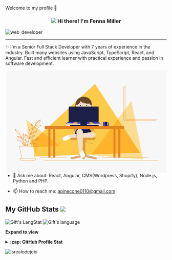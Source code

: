 
Welcome to my profile 👋
<!-- Heading -->
<h3 align="center"><img src = "https://raw.githubusercontent.com/MartinHeinz/MartinHeinz/master/wave.gif" width = 30px> Hi there! I'm Fenna Miller</h3>

<!-- Profile Views -->

<p align="left"> <img src="https://komarev.com/ghpvc/?username=Serendipity110&label=Profile%20views&color=0e75b6&style=flat" alt="web_developer" />
</p>
 <!-- About section -->

---
✨ I'm a Senior Full Stack Developer with 7 years of experience in the industry. Built many websites using JavaScript, TypeScript, React, and Angular. Fast and efficient learner with practical experience and passion in software
development.

<!-- code gif-->
<img align="right" alt="GIF" src="./code.gif" width="500" height="320" />

- 💬 Ask me about: React, Angular, CMS(Wordpress, Shopify), Node.js, Python and PHP.

- 📫 How to reach me: [apinecone0110@gmail.com](mailto:apinecone0110@gmail.com)

<!-- About section: END -->

<!-- Conecct section -->
 
  <!-- GitHub section -->

 ##  My GitHub Stats <img src = "https://i.pinimg.com/originals/65/c4/f4/65c4f452571be1261e9c623f7da488ac.gif" width = 35px> 
 
 <div>
   <img align="center" src="https://github-readme-streak-stats.herokuapp.com/?user=Serendipity110" alt="Gift's LangStat" />
  <img align="center" src="https://github-readme-stats.vercel.app/api/top-langs?username=Serendipity110&langs_count=10&show_icons=true&locale=en&layout=compact&theme=light" alt="Gift's language" height="192px"  width="500px"/>
</div>

**Expand to view**
<details>
  <summary><b>:zap: GitHub Profile Stat</b></summary>
  <img src="https://github-readme-stats.anuraghazra1.vercel.app/api?username=Serendipity110&show_icons=true" />
</details>
<!-- GitHub section: END -->

<!-- Profile Views -->

<p align="left"> <img src="https://komarev.com/ghpvc/?username=Serendipity110&label=Profile%20views&color=0e75b6&style=flat" alt="isrealodejobi" />
</p>

<!-- THE END -->
